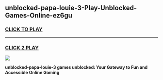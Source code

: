 
## unblocked-papa-louie-3-Play-Unblocked-Games-Online-ez6gu
<h3>
<a href="https://premium76.site?title=unblocked-papa-louie-3&ref=25A">CLICK TO PLAY</a></h3>
<hr>

<h3>
<a href="https://premium76.site?title=unblocked-papa-louie-3&ref=25A">CLICK 2 PLAY</a>
  
</h3>

<a href="https://premium76.site?title=unblocked-papa-louie-3&ref=25A"><img src="https://clearcache.store/games.png"></a>


**unblocked-papa-louie-3 games unblocked: Your Gateway to Fun and Accessible Online Gaming**
